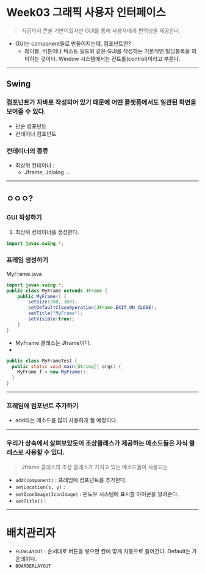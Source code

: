 # Week03 그래픽 사용자 인터페이스
> 지금까지 콘솔 기반이였지만 GUI를 통해 사용자에게 편의성을 제공한다.
+ GUI는 component들로 만들어지는데, 컴포넌트란?
  + 레이블, 버튼이나 텍스트 필드와 같은 GUI를 작성하는 기본적인 빌딩블록을 의미하는 것이다. Window 시스템에서는 컨트롤(control)이라고 부른다.
---
## Swing
### 컴포넌트가 자바로 작성되어 있기 때문에 어떤 플랫폼에서도 일관된 화면을 보여줄 수 있다.
+ 단순 컴포넌트
+ 컨테이너 컴포넌트
### 컨테이너의 종류

+ 최상위 컨테이너 : 
  + Jframe, Jdialog ...
---
## ㅇㅇㅇ?
### GUI 작성하기
1. 최상위 컨테이너를 생성한다.

```java
import javax.swing.*;

```

### 프레임 생성하기
MyFrame.java
```java
import javax.swing.*;
public class MyFrame extends JFrame {
    public MyFrame() {
        setSize(200, 300);
        setDefaultCloseOperation(JFrame.EXIT_ON_CLOSE);
        setTitle("MyFrame");
        setVisible(true);
    }
}
```
+ MyFrame 클래스는 Jframe이다.
+ 

```java
public class MyFrameTest {
  public static void main(String[] args) {
    MyFrame f = new MyFrame();
  }
}
```
---
### 프레임에 컴포넌트 추가하기
+ add라는 메소드를 많이 사용하게 될 예정이다.
---
### 우리가 상속에서 살펴보았듯이 조상클래스가 제공하는 메소드들은 자식 클래스로 사용할 수 있다.
> Jframe 클래스의 조상 클래스가 가지고 있는 메소드들이 사용되는 
+ `add(component)` : 프레임에 컴포넌트를 추가한다.
+ `setLocation(s, y)` : 
+ `setIconImage(IconImage)` : 윈도우 시스템에 표시할 아이콘을 알려준다.
+ `setTitle()` : 
---
# 배치관리자
+ `FLOWLAYOUT` : 순서대로 버튼을 넣으면 칸에 맞게 자동으로 들어간다. Default는 가운데이다.
+ `BOARDERLAYOUT`
